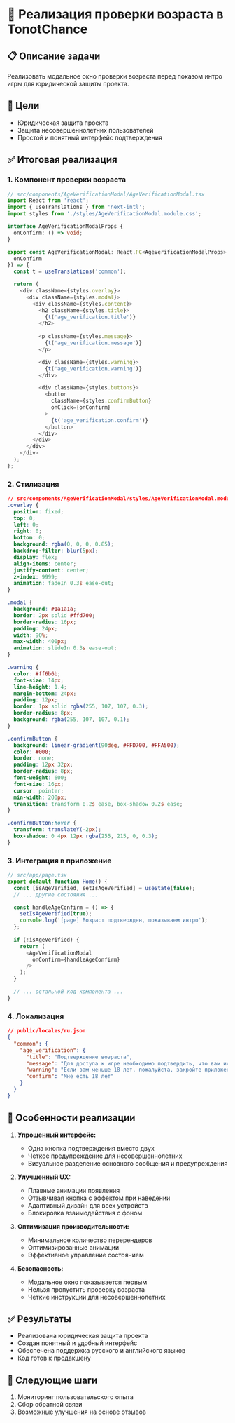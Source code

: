 # 🔞 Реализация проверки возраста в TonotChance

## 📋 Описание задачи
Реализовать модальное окно проверки возраста перед показом интро игры для юридической защиты проекта.

## 🎯 Цели
- Юридическая защита проекта
- Защита несовершеннолетних пользователей
- Простой и понятный интерфейс подтверждения

## ✅ Итоговая реализация

### 1. Компонент проверки возраста
```typescript
// src/components/AgeVerificationModal/AgeVerificationModal.tsx
import React from 'react';
import { useTranslations } from 'next-intl';
import styles from './styles/AgeVerificationModal.module.css';

interface AgeVerificationModalProps {
  onConfirm: () => void;
}

export const AgeVerificationModal: React.FC<AgeVerificationModalProps> = ({
  onConfirm
}) => {
  const t = useTranslations('common');

  return (
    <div className={styles.overlay}>
      <div className={styles.modal}>
        <div className={styles.content}>
          <h2 className={styles.title}>
            {t('age_verification.title')}
          </h2>
          
          <p className={styles.message}>
            {t('age_verification.message')}
          </p>

          <div className={styles.warning}>
            {t('age_verification.warning')}
          </div>

          <div className={styles.buttons}>
            <button 
              className={styles.confirmButton}
              onClick={onConfirm}
            >
              {t('age_verification.confirm')}
            </button>
          </div>
        </div>
      </div>
    </div>
  );
};
```

### 2. Стилизация
```css
// src/components/AgeVerificationModal/styles/AgeVerificationModal.module.css
.overlay {
  position: fixed;
  top: 0;
  left: 0;
  right: 0;
  bottom: 0;
  background: rgba(0, 0, 0, 0.85);
  backdrop-filter: blur(5px);
  display: flex;
  align-items: center;
  justify-content: center;
  z-index: 9999;
  animation: fadeIn 0.3s ease-out;
}

.modal {
  background: #1a1a1a;
  border: 2px solid #ffd700;
  border-radius: 16px;
  padding: 24px;
  width: 90%;
  max-width: 400px;
  animation: slideIn 0.3s ease-out;
}

.warning {
  color: #ff6b6b;
  font-size: 14px;
  line-height: 1.4;
  margin-bottom: 24px;
  padding: 12px;
  border: 1px solid rgba(255, 107, 107, 0.3);
  border-radius: 8px;
  background: rgba(255, 107, 107, 0.1);
}

.confirmButton {
  background: linear-gradient(90deg, #FFD700, #FFA500);
  color: #000;
  border: none;
  padding: 12px 32px;
  border-radius: 8px;
  font-weight: 600;
  font-size: 16px;
  cursor: pointer;
  min-width: 200px;
  transition: transform 0.2s ease, box-shadow 0.2s ease;
}

.confirmButton:hover {
  transform: translateY(-2px);
  box-shadow: 0 4px 12px rgba(255, 215, 0, 0.3);
}
```

### 3. Интеграция в приложение
```typescript
// src/app/page.tsx
export default function Home() {
  const [isAgeVerified, setIsAgeVerified] = useState(false);
  // ... другие состояния ...

  const handleAgeConfirm = () => {
    setIsAgeVerified(true);
    console.log('[page] Возраст подтвержден, показываем интро');
  };
  
  if (!isAgeVerified) {
    return (
      <AgeVerificationModal
        onConfirm={handleAgeConfirm}
      />
    );
  }

  // ... остальной код компонента ...
}
```

### 4. Локализация
```json
// public/locales/ru.json
{
  "common": {
    "age_verification": {
      "title": "Подтверждение возраста",
      "message": "Для доступа к игре необходимо подтвердить, что вам исполнилось 18 лет.",
      "warning": "Если вам меньше 18 лет, пожалуйста, закройте приложение.",
      "confirm": "Мне есть 18 лет"
    }
  }
}
```

## 🎯 Особенности реализации

1. **Упрощенный интерфейс:**
   - Одна кнопка подтверждения вместо двух
   - Четкое предупреждение для несовершеннолетних
   - Визуальное разделение основного сообщения и предупреждения

2. **Улучшенный UX:**
   - Плавные анимации появления
   - Отзывчивая кнопка с эффектом при наведении
   - Адаптивный дизайн для всех устройств
   - Блокировка взаимодействия с фоном

3. **Оптимизация производительности:**
   - Минимальное количество перерендеров
   - Оптимизированные анимации
   - Эффективное управление состоянием

4. **Безопасность:**
   - Модальное окно показывается первым
   - Нельзя пропустить проверку возраста
   - Четкие инструкции для несовершеннолетних

## ✅ Результаты
- Реализована юридическая защита проекта
- Создан понятный и удобный интерфейс
- Обеспечена поддержка русского и английского языков
- Код готов к продакшену

## 📅 Следующие шаги
1. Мониторинг пользовательского опыта
2. Сбор обратной связи
3. Возможные улучшения на основе отзывов 